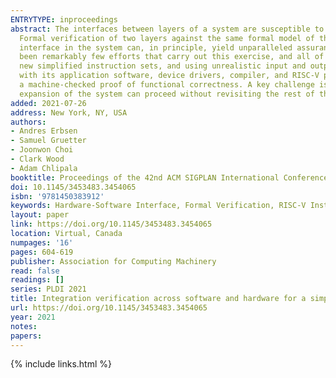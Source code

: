 ```yaml
---
ENTRYTYPE: inproceedings
abstract: The interfaces between layers of a system are susceptible to bugs if developers of adjacent layers proceed under subtly different assumptions.
  Formal verification of two layers against the same formal model of the interface between them can be used to shake out these bugs. Doing so for every
  interface in the system can, in principle, yield unparalleled assurance of the correctness and security of the system as a whole. However, there have
  been remarkably few efforts that carry out this exercise, and all of them have simplified the task by restricting interactivity of the application, inventing
  new simplified instruction sets, and using unrealistic input and output mechanisms. We report on the first verification of a realistic embedded system,
  with its application software, device drivers, compiler, and RISC-V processor represented inside the Coq proof assistant as one mathematical object, with
  a machine-checked proof of functional correctness. A key challenge is structuring the proof modularly, so that further refinement of the components or
  expansion of the system can proceed without revisiting the rest of the system.
added: 2021-07-26
address: New York, NY, USA
authors:
- Andres Erbsen
- Samuel Gruetter
- Joonwon Choi
- Clark Wood
- Adam Chlipala
booktitle: Proceedings of the 42nd ACM SIGPLAN International Conference on Programming Language Design and Implementation
doi: 10.1145/3453483.3454065
isbn: '9781450383912'
keywords: Hardware-Software Interface, Formal Verification, RISC-V Instruction-Set Family, Proof Assistants, Embedded Systems
layout: paper
link: https://doi.org/10.1145/3453483.3454065
location: Virtual, Canada
numpages: '16'
pages: 604-619
publisher: Association for Computing Machinery
read: false
readings: []
series: PLDI 2021
title: Integration verification across software and hardware for a simple embedded system
url: https://doi.org/10.1145/3453483.3454065
year: 2021
notes:
papers:
---
```

{% include links.html %}
